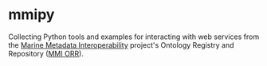 mmipy
=====

Collecting Python tools and examples for interacting with web services from the [Marine Metadata Interoperability](https://marinemetadata.org) project's Ontology Registry and Repository ([MMI ORR](http://mmisw.org/)).
